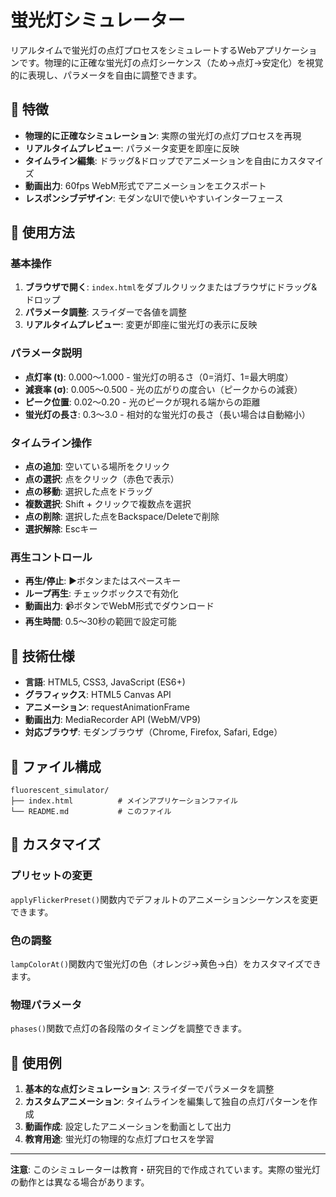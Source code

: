 # 蛍光灯シミュレーター

リアルタイムで蛍光灯の点灯プロセスをシミュレートするWebアプリケーションです。物理的に正確な蛍光灯の点灯シーケンス（ため→点灯→安定化）を視覚的に表現し、パラメータを自由に調整できます。

## 🎯 特徴

- **物理的に正確なシミュレーション**: 実際の蛍光灯の点灯プロセスを再現
- **リアルタイムプレビュー**: パラメータ変更を即座に反映
- **タイムライン編集**: ドラッグ&ドロップでアニメーションを自由にカスタマイズ
- **動画出力**: 60fps WebM形式でアニメーションをエクスポート
- **レスポンシブデザイン**: モダンなUIで使いやすいインターフェース

## 🚀 使用方法

### 基本操作

1. **ブラウザで開く**: `index.html`をダブルクリックまたはブラウザにドラッグ&ドロップ
2. **パラメータ調整**: スライダーで各値を調整
3. **リアルタイムプレビュー**: 変更が即座に蛍光灯の表示に反映

### パラメータ説明

- **点灯率 (t)**: 0.000〜1.000 - 蛍光灯の明るさ（0=消灯、1=最大明度）
- **減衰率 (σ)**: 0.005〜0.500 - 光の広がりの度合い（ピークからの減衰）
- **ピーク位置**: 0.02〜0.20 - 光のピークが現れる端からの距離
- **蛍光灯の長さ**: 0.3〜3.0 - 相対的な蛍光灯の長さ（長い場合は自動縮小）

### タイムライン操作

- **点の追加**: 空いている場所をクリック
- **点の選択**: 点をクリック（赤色で表示）
- **点の移動**: 選択した点をドラッグ
- **複数選択**: Shift + クリックで複数点を選択
- **点の削除**: 選択した点をBackspace/Deleteで削除
- **選択解除**: Escキー

### 再生コントロール

- **再生/停止**: ▶︎ボタンまたはスペースキー
- **ループ再生**: チェックボックスで有効化
- **動画出力**: 📹ボタンでWebM形式でダウンロード
- **再生時間**: 0.5〜30秒の範囲で設定可能

## 🎨 技術仕様

- **言語**: HTML5, CSS3, JavaScript (ES6+)
- **グラフィックス**: HTML5 Canvas API
- **アニメーション**: requestAnimationFrame
- **動画出力**: MediaRecorder API (WebM/VP9)
- **対応ブラウザ**: モダンブラウザ（Chrome, Firefox, Safari, Edge）

## 📁 ファイル構成

```
fluorescent_simulator/
├── index.html          # メインアプリケーションファイル
└── README.md           # このファイル
```

## 🔧 カスタマイズ

### プリセットの変更

`applyFlickerPreset()`関数内でデフォルトのアニメーションシーケンスを変更できます。

### 色の調整

`lampColorAt()`関数内で蛍光灯の色（オレンジ→黄色→白）をカスタマイズできます。

### 物理パラメータ

`phases()`関数で点灯の各段階のタイミングを調整できます。

## 🌟 使用例

1. **基本的な点灯シミュレーション**: スライダーでパラメータを調整
2. **カスタムアニメーション**: タイムラインを編集して独自の点灯パターンを作成
3. **動画作成**: 設定したアニメーションを動画として出力
4. **教育用途**: 蛍光灯の物理的な点灯プロセスを学習

---

**注意**: このシミュレーターは教育・研究目的で作成されています。実際の蛍光灯の動作とは異なる場合があります。
